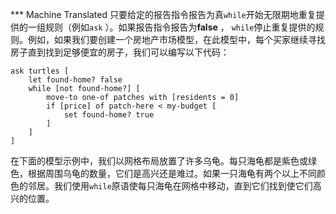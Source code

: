 ﻿*** Machine Translated
只要给定的报告指令报告为真`while`开始无限期地重复提供的一组规则（例如`ask` ）。如果报告指令报告为**false** ， `while`停止重复提供的规则。例如，如果我们要创建一个房地产市场模型，在此模型中，每个买家继续寻找房子直到找到足够便宜的房子，我们可以编写以下代码：



```
ask turtles [
	let found-home? false
	while [not found-home?] [
		move-to one-of patches with [residents = 0]
		if [price] of patch-here < my-budget [
			set found-home? true
		]
	]
]
```


在下面的模型示例中，我们以网格布局放置了许多乌龟。每只海龟都是紫色或绿色，根据周围乌龟的数量，它们是高兴还是难过。如果一只海龟有两个以上不同颜色的邻居。我们使用`while`原语使每只海龟在网格中移动，直到它们找到使它们高兴的位置。